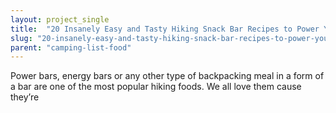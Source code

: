 ```yaml
---
layout: project_single
title:  "20 Insanely Easy and Tasty Hiking Snack Bar Recipes to Power Your Next Adventure"
slug: "20-insanely-easy-and-tasty-hiking-snack-bar-recipes-to-power-your-next-adventure"
parent: "camping-list-food"
---
```

Power bars, energy bars or any other type of backpacking meal in a form of a bar are one of the most popular hiking foods. We all love them cause they’re